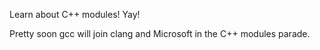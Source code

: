 Learn about C++ modules! Yay!

Pretty soon gcc will join clang and Microsoft in the C++ modules parade.
